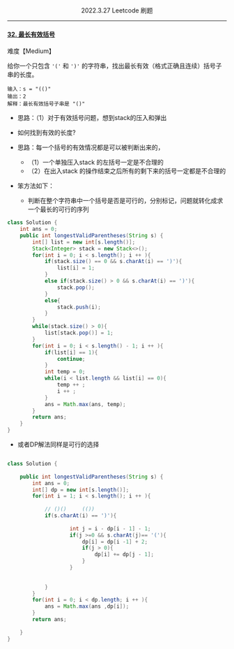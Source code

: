 <center>2022.3.27 Leetcode 刷题</center>

---

#### [32. 最长有效括号](https://leetcode-cn.com/problems/longest-valid-parentheses/)

难度【Medium】

给你一个只包含 `'('` 和 `')'` 的字符串，找出最长有效（格式正确且连续）括号子串的长度。

```
输入：s = "(()"
输出：2
解释：最长有效括号子串是 "()"
```

- 思路：（1）对于有效括号问题，想到stack的压入和弹出
- 如何找到有效的长度?
- 思路：每一个括号的有效情况都是可以被判断出来的，
  - （1）一个单独压入stack 的左括号一定是不合理的
  - （2）在出入stack 的操作结束之后所有的剩下来的括号一定都是不合理的

- 笨方法如下：
  - 判断在整个字符串中一个括号是否是可行的，分别标记，问题就转化成求一个最长的可行的序列

```Java 
class Solution {
    int ans = 0;
    public int longestValidParentheses(String s) {
        int[] list = new int[s.length()];
        Stack<Integer> stack = new Stack<>();
        for(int i = 0; i < s.length(); i ++ ){
            if(stack.size() == 0 && s.charAt(i) == ')'){
                list[i] = 1;
            }
            else if(stack.size() > 0 && s.charAt(i) == ')'){
                stack.pop();
            }
            else{
                stack.push(i);
            }
        }
        while(stack.size() > 0){
            list[stack.pop()] = 1;
        }
        for(int i = 0; i < s.length() - 1; i ++ ){
            if(list[i] == 1){
                continue;
            }
            int temp = 0;
            while(i < list.length && list[i] == 0){
                temp ++ ;
                i ++ ;
            }
            ans = Math.max(ans, temp);
        }
        return ans;
    }
}
```



- 或者DP解法同样是可行的选择

```Java

class Solution {
   
    public int longestValidParentheses(String s) {
        int ans = 0;
        int[] dp = new int[s.length()];
        for(int i = 1; i < s.length(); i ++ ){
            
            // ()()     (())
            if(s.charAt(i) == ')'){
                
                    int j = i - dp[i - 1] - 1;
                    if(j >=0 && s.charAt(j)== '('){
                        dp[i] = dp[i -1] + 2;
                        if(j > 0){
                            dp[i] += dp[j - 1];
                        }
                    } 
                    
                
            }
        }
        for(int i = 0; i < dp.length; i ++ ){
            ans = Math.max(ans ,dp[i]);
        }
        return ans;
        
    }
}